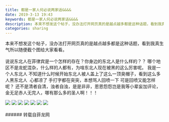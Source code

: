 ```yaml
---
title: 都是一家人何必说两家话&&&&
date: 2019-3-13 19:43
keywords: 都是一家人何必说两家话&&&&
description: 本来不想发这个帖子，没办法打开网页真的是越点越多都是这种话题，看到我真生气所以随便截个图给大家看看。说说东北人在菲律宾是一个怎样的存在？你身边的东北人是什么样的？？ 哪个地区不是龙蛇混杂，什么样的人都有，为啥东北人现在被黑的这么厉害呢。 我
categories: sharing
---
```

<td class="t_f" id="postmessage_3219051">

本来不想发这个帖子，没办法打开网页真的是越点越多都是这种话题，看到我真生气所以随便截个图给大家看看。<br/>
<br/>
说说东北人在菲律宾是一个怎样的存在？你身边的东北人是什么样的？？ 哪个地区不是龙蛇混杂，什么样的人都有，为啥东北人现在被黑的这么厉害呢。 我是一个人东北人 不知道什么时候开始东北人被人盖上了这么一顶臭帽子，看到这么多人黑东北人  心都凉了 手打字都在突突，本想骂人回喷一下 可是回喷又能怎样呢？ 还不是清者自清，浊者自浊，是是非非，恩恩怨怨岂是我等小辈妄加评论，金无足赤人无完人，哪有那么多的圣人啊！！！ <br/>

<img aid="1111539" data-cf-modified-480960e5c19fe57093d91ae1-="" file="data/attachment/forum/201903/13/194050vi2ctc9cc7bm9h29.png.thumb.jpg" id="aimg_1111539" inpost="1" onclick="" onmouseover="" src="http://www.flw.ph/data/attachment/forum/201903/13/194050vi2ctc9cc7bm9h29.png" style="cursor:pointer" zoomfile="data/attachment/forum/201903/13/194050vi2ctc9cc7bm9h29.png"/>



<img aid="1111540" data-cf-modified-480960e5c19fe57093d91ae1-="" file="data/attachment/forum/201903/13/194050p0mm495pf5flrbgl.png.thumb.jpg" id="aimg_1111540" inpost="1" onclick="" onmouseover="" src="http://www.flw.ph/data/attachment/forum/201903/13/194050p0mm495pf5flrbgl.png" style="cursor:pointer" zoomfile="data/attachment/forum/201903/13/194050p0mm495pf5flrbgl.png"/>



<img aid="1111541" data-cf-modified-480960e5c19fe57093d91ae1-="" file="data/attachment/forum/201903/13/194051n22261ip81k1kv1v.png.thumb.jpg" id="aimg_1111541" inpost="1" onclick="" onmouseover="" src="http://www.flw.ph/data/attachment/forum/201903/13/194051n22261ip81k1kv1v.png" style="cursor:pointer" zoomfile="data/attachment/forum/201903/13/194051n22261ip81k1kv1v.png"/>



<img aid="1111545" data-cf-modified-480960e5c19fe57093d91ae1-="" file="data/attachment/forum/201903/13/194054iatj4lj5lv606vt2.jpg.thumb.jpg" id="aimg_1111545" inpost="1" onclick="" onmouseover="" src="http://www.flw.ph/data/attachment/forum/201903/13/194054iatj4lj5lv606vt2.jpg" style="cursor:pointer" zoomfile="data/attachment/forum/201903/13/194054iatj4lj5lv606vt2.jpg"/>



<img aid="1111543" data-cf-modified-480960e5c19fe57093d91ae1-="" file="data/attachment/forum/201903/13/194053ox6867qe7pnn0w9q.jpg.thumb.jpg" id="aimg_1111543" inpost="1" onclick="" onmouseover="" src="http://www.flw.ph/data/attachment/forum/201903/13/194053ox6867qe7pnn0w9q.jpg" style="cursor:pointer" zoomfile="data/attachment/forum/201903/13/194053ox6867qe7pnn0w9q.jpg"/>



<img aid="1111544" data-cf-modified-480960e5c19fe57093d91ae1-="" file="data/attachment/forum/201903/13/194053uawnnxnpdnnqzze7.jpg.thumb.jpg" id="aimg_1111544" inpost="1" onclick="" onmouseover="" src="http://www.flw.ph/data/attachment/forum/201903/13/194053uawnnxnpdnnqzze7.jpg" style="cursor:pointer" zoomfile="data/attachment/forum/201903/13/194053uawnnxnpdnnqzze7.jpg"/>



<img aid="1111542" data-cf-modified-480960e5c19fe57093d91ae1-="" file="data/attachment/forum/201903/13/194052w88dd0zzxuqqqq9n.jpg.thumb.jpg" id="aimg_1111542" inpost="1" onclick="" onmouseover="" src="http://www.flw.ph/data/attachment/forum/201903/13/194052w88dd0zzxuqqqq9n.jpg" style="cursor:pointer" zoomfile="data/attachment/forum/201903/13/194052w88dd0zzxuqqqq9n.jpg"/>


<br/>
<br/>
</td>
###### 转载自菲龙网